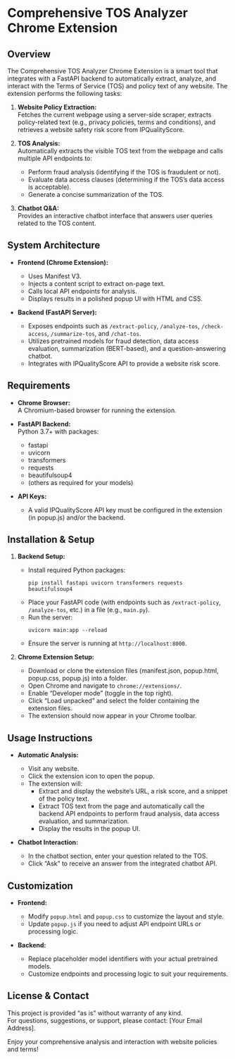 Comprehensive TOS Analyzer Chrome Extension
=============================================

Overview
--------
The Comprehensive TOS Analyzer Chrome Extension is a smart tool that integrates with a FastAPI backend to automatically extract, analyze, and interact with the Terms of Service (TOS) and policy text of any website. The extension performs the following tasks:

1. **Website Policy Extraction:**  
   Fetches the current webpage using a server-side scraper, extracts policy-related text (e.g., privacy policies, terms and conditions), and retrieves a website safety risk score from IPQualityScore.

2. **TOS Analysis:**  
   Automatically extracts the visible TOS text from the webpage and calls multiple API endpoints to:
   - Perform fraud analysis (identifying if the TOS is fraudulent or not).
   - Evaluate data access clauses (determining if the TOS’s data access is acceptable).
   - Generate a concise summarization of the TOS.

3. **Chatbot Q&A:**  
   Provides an interactive chatbot interface that answers user queries related to the TOS content.

System Architecture
-------------------
- **Frontend (Chrome Extension):**  
  - Uses Manifest V3.
  - Injects a content script to extract on-page text.
  - Calls local API endpoints for analysis.
  - Displays results in a polished popup UI with HTML and CSS.

- **Backend (FastAPI Server):**  
  - Exposes endpoints such as `/extract-policy`, `/analyze-tos`, `/check-access`, `/summarize-tos`, and `/chat-tos`.
  - Utilizes pretrained models for fraud detection, data access evaluation, summarization (BERT-based), and a question-answering chatbot.
  - Integrates with IPQualityScore API to provide a website risk score.

Requirements
------------
- **Chrome Browser:**  
  A Chromium-based browser for running the extension.
  
- **FastAPI Backend:**  
  Python 3.7+ with packages:
  - fastapi
  - uvicorn
  - transformers
  - requests
  - beautifulsoup4
  - (others as required for your models)

- **API Keys:**  
  - A valid IPQualityScore API key must be configured in the extension (in popup.js) and/or the backend.

Installation & Setup
--------------------
1. **Backend Setup:**
   - Install required Python packages:
     ```
     pip install fastapi uvicorn transformers requests beautifulsoup4
     ```
   - Place your FastAPI code (with endpoints such as `/extract-policy`, `/analyze-tos`, etc.) in a file (e.g., `main.py`).
   - Run the server:
     ```
     uvicorn main:app --reload
     ```
   - Ensure the server is running at `http://localhost:8000`.

2. **Chrome Extension Setup:**
   - Download or clone the extension files (manifest.json, popup.html, popup.css, popup.js) into a folder.
   - Open Chrome and navigate to `chrome://extensions/`.
   - Enable “Developer mode” (toggle in the top right).
   - Click “Load unpacked” and select the folder containing the extension files.
   - The extension should now appear in your Chrome toolbar.

Usage Instructions
------------------
- **Automatic Analysis:**
  - Visit any website.
  - Click the extension icon to open the popup.
  - The extension will:
    - Extract and display the website’s URL, a risk score, and a snippet of the policy text.
    - Extract TOS text from the page and automatically call the backend API endpoints to perform fraud analysis, data access evaluation, and summarization.
    - Display the results in the popup UI.

- **Chatbot Interaction:**
  - In the chatbot section, enter your question related to the TOS.
  - Click “Ask” to receive an answer from the integrated chatbot API.

Customization
-------------
- **Frontend:**
  - Modify `popup.html` and `popup.css` to customize the layout and style.
  - Update `popup.js` if you need to adjust API endpoint URLs or processing logic.

- **Backend:**
  - Replace placeholder model identifiers with your actual pretrained models.
  - Customize endpoints and processing logic to suit your requirements.

License & Contact
-----------------
This project is provided “as is” without warranty of any kind.  
For questions, suggestions, or support, please contact: [Your Email Address].

Enjoy your comprehensive analysis and interaction with website policies and terms!

